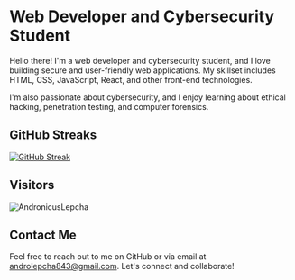 # Web Developer and Cybersecurity Student

Hello there! I'm a web developer and cybersecurity student, and I love building secure and user-friendly web applications. My skillset includes HTML, CSS, JavaScript, React, and other front-end technologies.

I'm also passionate about cybersecurity, and I enjoy learning about ethical hacking, penetration testing, and computer forensics.

## GitHub Streaks

[![GitHub Streak](https://streak-stats.demolab.com/?user=AndronicusLepcha&theme=dark)](https://git.io/streak-stats)

## Visitors

<p align="left"> <img src="https://komarev.com/ghpvc/?username=AndronicusLepcha&label=Profile%20views&color=0e75b6&style=flat" alt="AndronicusLepcha" /> </p>

## Contact Me

Feel free to reach out to me on GitHub or via email at androlepcha843@gmail.com. Let's connect and collaborate!
